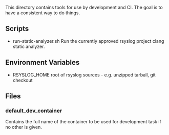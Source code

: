 This directory contains tools for use by development and
CI. The goal is to have a consistent way to do things.

## Scripts

- run-static-analyzer.sh
  Run the currently approved rsyslog project clang static analyzer.

## Environment Variables

- RSYSLOG\_HOME
  root of rsyslog sources - e.g. unzipped tarball, git checkout

## Files

### default\_dev\_container

Contains the full name of the container to be used for development
task if no other is given.
